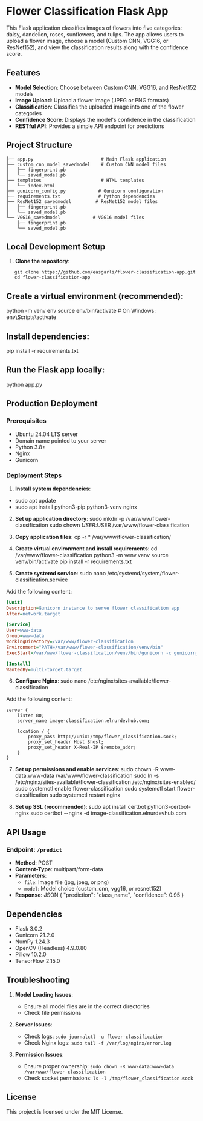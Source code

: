 # Flower Classification Flask App

This Flask application classifies images of flowers into five categories: daisy, dandelion, roses, sunflowers, and tulips. The app allows users to upload a flower image, choose a model (Custom CNN, VGG16, or ResNet152), and view the classification results along with the confidence score.

## Features

- **Model Selection**: Choose between Custom CNN, VGG16, and ResNet152 models
- **Image Upload**: Upload a flower image (JPEG or PNG formats)
- **Classification**: Classifies the uploaded image into one of the flower categories
- **Confidence Score**: Displays the model's confidence in the classification
- **RESTful API**: Provides a simple API endpoint for predictions

## Project Structure

```
├── app.py                         # Main Flask application
├── custom_cnn_model_savedmodel    # Custom CNN model files
│   ├── fingerprint.pb
│   └── saved_model.pb
├── templates                      # HTML templates
│   └── index.html
├── gunicorn_config.py            # Gunicorn configuration
├── requirements.txt              # Python dependencies
├── ResNet152_savedmodel         # ResNet152 model files
│   ├── fingerprint.pb
│   └── saved_model.pb
└── VGG16_savedmodel            # VGG16 model files
    ├── fingerprint.pb
    └── saved_model.pb
```

## Local Development Setup

1. **Clone the repository**:
```
   git clone https://github.com/easgarli/flower-classification-app.git
   cd flower-classification-app
```

## Create a virtual environment (recommended):

python -m venv env
source env/bin/activate  # On Windows: env\Scripts\activate

## Install dependencies:

pip install -r requirements.txt

## Run the Flask app locally:

python app.py

## Production Deployment

### Prerequisites
- Ubuntu 24.04 LTS server
- Domain name pointed to your server
- Python 3.8+
- Nginx
- Gunicorn

### Deployment Steps

1. **Install system dependencies**:
* sudo apt update
* sudo apt install python3-pip python3-venv nginx

2. **Set up application directory**:
sudo mkdir -p /var/www/flower-classification
sudo chown $USER:$USER /var/www/flower-classification

3. **Copy application files**:
cp -r * /var/www/flower-classification/

4. **Create virtual environment and install requirements**:
cd /var/www/flower-classification
python3 -m venv venv
source venv/bin/activate
pip install -r requirements.txt

5. **Create systemd service**:
sudo nano /etc/systemd/system/flower-classification.service

Add the following content:
```ini
[Unit]
Description=Gunicorn instance to serve flower classification app
After=network.target

[Service]
User=www-data
Group=www-data
WorkingDirectory=/var/www/flower-classification
Environment="PATH=/var/www/flower-classification/venv/bin"
ExecStart=/var/www/flower-classification/venv/bin/gunicorn -c gunicorn_config.py app:app

[Install]
WantedBy=multi-target.target
```

6. **Configure Nginx**:
sudo nano /etc/nginx/sites-available/flower-classification

Add the following content:
```nginx
server {
    listen 80;
    server_name image-classification.elnurdevhub.com;

    location / {
        proxy_pass http://unix:/tmp/flower_classification.sock;
        proxy_set_header Host $host;
        proxy_set_header X-Real-IP $remote_addr;
    }
}
```

7. **Set up permissions and enable services**:
sudo chown -R www-data:www-data /var/www/flower-classification
sudo ln -s /etc/nginx/sites-available/flower-classification /etc/nginx/sites-enabled/
sudo systemctl enable flower-classification
sudo systemctl start flower-classification
sudo systemctl restart nginx

8. **Set up SSL (recommended)**:
sudo apt install certbot python3-certbot-nginx
sudo certbot --nginx -d image-classification.elnurdevhub.com


## API Usage

### Endpoint: `/predict`
- **Method**: POST
- **Content-Type**: multipart/form-data
- **Parameters**:
  - `file`: Image file (jpg, jpeg, or png)
  - `model`: Model choice (custom_cnn, vgg16, or resnet152)
- **Response**: JSON
{
"prediction": "class_name",
"confidence": 0.95
}

## Dependencies
- Flask 3.0.2
- Gunicorn 21.2.0
- NumPy 1.24.3
- OpenCV (Headless) 4.9.0.80
- Pillow 10.2.0
- TensorFlow 2.15.0

## Troubleshooting

1. **Model Loading Issues**:
   - Ensure all model files are in the correct directories
   - Check file permissions

2. **Server Issues**:
   - Check logs: `sudo journalctl -u flower-classification`
   - Check Nginx logs: `sudo tail -f /var/log/nginx/error.log`

3. **Permission Issues**:
   - Ensure proper ownership: `sudo chown -R www-data:www-data /var/www/flower-classification`
   - Check socket permissions: `ls -l /tmp/flower_classification.sock`

## License
This project is licensed under the MIT License.
